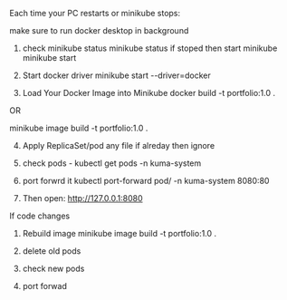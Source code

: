 Each time your PC restarts or minikube stops:

make sure to run docker desktop in background

1. check minikube status 
    minikube status
if stoped then start minikube
    minikube start

2. Start docker driver
minikube start --driver=docker

3. Load Your Docker Image into Minikube
docker build -t portfolio:1.0 . 

OR

minikube image build -t portfolio:1.0 .

4. Apply ReplicaSet/pod any file if alreday then ignore

5. check pods - kubectl get pods -n kuma-system

6. port forwrd it
kubectl port-forward pod/<one-of-your-pods> -n kuma-system 8080:80

7. Then open: http://127.0.0.1:8080


If code changes

1. Rebuild image
minikube image build -t portfolio:1.0 .

2. delete old pods

3. check new pods

4. port forwad



